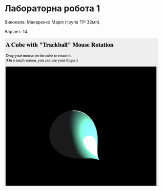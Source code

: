 # Лабораторна робота 1

Виконала: Макаренко Марія (група ТР-32мп).

Варіант: 14.

![alt text](https://raw.githubusercontent.com/Maria-studyacc/VISUALIZATION-OF-GRAPHICAL-AND-GEOMETRIC-INFORMATION/PA2/%D0%A1%D0%BA%D1%80%D1%96%D0%BD%D1%88%D0%BE%D1%82%20%D1%80%D0%BE%D0%B7%D1%80%D0%B0%D1%85%D0%BE%D0%B2%D0%B0%D0%BD%D0%BE%D0%B3%D0%BE%20%D0%BE%D1%81%D0%B2%D1%96%D1%82%D0%BB%D0%B5%D0%BD%D0%BD%D1%8F1.png)
